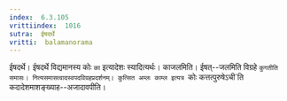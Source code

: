 ```yaml
---
index:  6.3.105
vrittiindex:  1016
sutra:  ईषदर्थे
vritti:  balamanorama 
---
```


ईषदर्थे। ईषदर्थे विद्यमानस्य कोः `का` इत्यादेशः स्यादित्यर्थः। काजलमिति। ईषत्--जलमिति विग्रहे `कुगतीति समासः। नित्यसमासत्वादस्वपदविग्रहप्रदर्शनम्। कुत्सित अम्लः काम्ल इत्यत्र `कोः कत्तत्पुरुषेऽची`ति कदादेशमाशङ्ख्याह--अजादावपीति। 

